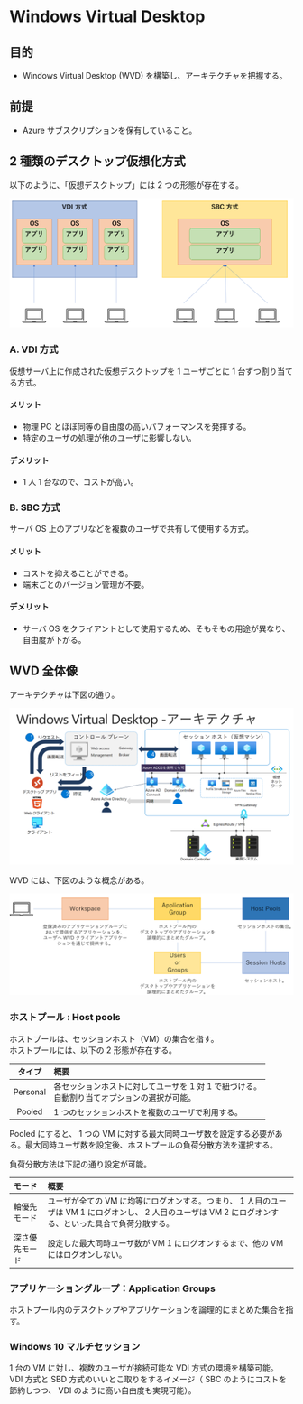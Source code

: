 # Windows Virtual Desktop

## 目的
- Windows Virtual Desktop (WVD) を構築し、アーキテクチャを把握する。

## 前提
- Azure サブスクリプションを保有していること。

## 2 種類のデスクトップ仮想化方式
以下のように、「仮想デスクトップ」には 2 つの形態が存在する。

![alt text](./images/wvd-architecture.png)

### A. VDI 方式
仮想サーバ上に作成された仮想デスクトップを 1 ユーザごとに 1 台ずつ割り当てる方式。<br>

#### メリット
 - 物理 PC とほぼ同等の自由度の高いパフォーマンスを発揮する。
 - 特定のユーザの処理が他のユーザに影響しない。

#### デメリット
 - 1 人 1 台なので、コストが高い。

### B. SBC 方式
サーバ OS 上のアプリなどを複数のユーザで共有して使用する方式。

#### メリット
 - コストを抑えることができる。
 - 端末ごとのバージョン管理が不要。

#### デメリット
 - サーバ OS をクライアントとして使用するため、そもそもの用途が異なり、自由度が下がる。

## WVD 全体像
アーキテクチャは下図の通り。

![alt text](./images/wvd-azure-architecture.png)

WVD には、下図のような概念がある。

![alt text](./images/wvd-internal-architecture.png)

### ホストプール : Host pools
ホストプールは、セッションホスト（VM）の集合を指す。<br>
ホストプールには、以下の 2 形態が存在する。

| タイプ | 概要 |
| :---: | :--- |
| Personal | 各セッションホストに対してユーザを 1 対 1 で紐づける。<br>自動割り当てオプションの選択が可能。 |
| Pooled | 1 つのセッションホストを複数のユーザで利用する。 |

Pooled にすると、 1 つの VM に対する最大同時ユーザ数を設定する必要がある。最大同時ユーザ数を設定後、ホストプールの負荷分散方法を選択する。

負荷分散方法は下記の通り設定が可能。

| モード | 概要 |
| :--- | :--- |
| 軸優先モード | ユーザが全ての VM に均等にログオンする。つまり、 1 人目のユーザは VM 1 にログオンし、 2 人目のユーザは VM 2 にログオンする、といった具合で負荷分散する。 |
| 深さ優先モード | 設定した最大同時ユーザ数が VM 1 にログオンするまで、他の VM にはログオンしない。 |

### アプリケーショングループ：Application Groups
ホストプール内のデスクトップやアプリケーションを論理的にまとめた集合を指す。

### Windows 10 マルチセッション
1 台の VM に対し、複数のユーザが接続可能な VDI 方式の環境を構築可能。 VDI 方式と SBD 方式のいいとこ取りをするイメージ（ SBC のようにコストを節約しつつ、 VDI のように高い自由度も実現可能）。

